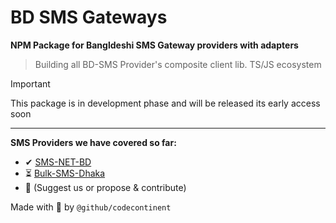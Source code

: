 # BD SMS Gateways

**NPM Package for Bangldeshi SMS Gateway providers with adapters**

> Building all BD-SMS Provider's composite client lib. TS/JS ecosystem

> [!IMPORTANT]  
> This package is in development phase and will be released its early access soon

---

**SMS Providers we have covered so far:**

-  ✔ [SMS-NET-BD](https://sms.net.bd)
- ⏳ [Bulk-SMS-Dhaka](https://bulksmsdhaka.com)
- 🔎 (Suggest us or propose & contribute)

Made with 💚 by `@github/codecontinent`
